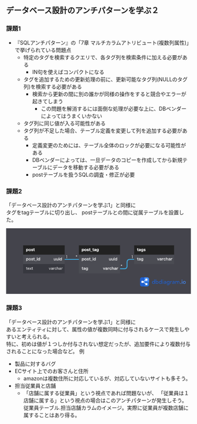 ## データベース設計のアンチパターンを学ぶ２


### 課題1

- 『SQLアンチパターン』の「7章 マルチカラムアトリビュート(複数列属性)」で挙げられている問題点
  - 特定のタグを検索するクエリで、各タグ列を検索条件に加える必要がある
    - IN句を使えばコンパクトになる
  - タグを追加するための更新処理の前に、更新可能なタグ列(NULLのタグ列)を検索する必要がある
    - 検索から更新の間に別の誰かが同様の操作をすると競合やエラーが起きてしまう
      - この問題を解消するには面倒な処理が必要な上に、DBベンダーによってはうまくいかない
  - タグ列に同じ値が入る可能性がある
  - タグ列が不足した場合、テーブル定義を変更して列を追加する必要がある
    - 定義変更のためには、テーブル全体のロックが必要になる可能性がある
    - DBベンダーによっては、一旦データのコピーを作成してから新規テーブルにデータを移動する必要がある
    - postテーブルを扱うSQLの調査・修正が必要


### 課題2

「データベース設計のアンチパターンを学ぶ1」と同様に  
タグをtagテーブルに切り出し、
postテーブルとの間に従属テーブルを設置した。

![モデリング図](データベース設計のアンチパターンを学ぶ２.png)



### 課題3
「データベース設計のアンチパターンを学ぶ1」と同様に  
あるエンティティに対して、属性の値が複数同時に付与されるケースで発生しやすいと考えられる。  
特に、初めは値が１つしか付与されない想定だったが、追加要件により複数付与されることになった場合など。 
例
- 製品に対するバグ
- ECサイト上でのお客さんと住所
  - amazonは複数住所に対応しているが、対応していないサイトも多そう。
- 担当従業員と店舗
  - 「店舗に属する従業員」という視点であれば問題ないが、
  「従業員は１店舗に属する」という視点の場合はこのアンチパターンが発生しそう。
  従業員テーブル.担当店舗カラムのイメージ。実際に従業員が複数店舗に属することはあり得る。
